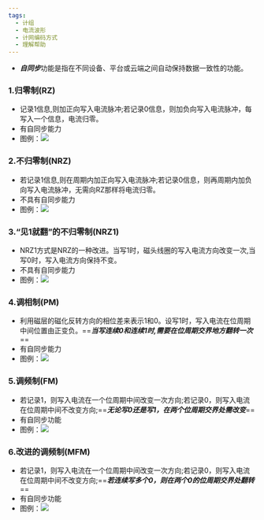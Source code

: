 ```yaml
---
tags:
  - 计组
  - 电流波形
  - 计网编码方式
  - 理解帮助
---
```

- ***自同步***功能是指在不同设备、平台或云端之间自动保持数据一致性的功能。
### 1.归零制(RZ)
- 记录1信息,则加正向写入电流脉冲;若记录0信息，则加负向写入电流脉冲，每写入一个信息，电流归零。
- 有自同步能力
- 图例：![](RZ.png)
### 2.不归零制(NRZ)
- 若记录1信息,则在周期内加正向写入电流脉冲;若记录0信息，则再周期内加负向写入电流脉冲，无需向RZ那样将电流归零。
- 不具有自同步能力
- 图例：![](NRZ.png)
### 3.“见1就翻”的不归零制(NRZ1)
- NRZ1方式是NRZ的一种改进。当写1时，磁头线圈的写入电流方向改变一次,当写0时，写入电流方向保持不变。
- 不具有自同步能力
- 图例：![](NRZ1.png)
### 4.调相制(PM)
- 利用磁层的磁化反转方向的相位差来表示1和0。设写1时，写入电流在位周期中间位置由正变负。==***当写连续0和连续1时,需要在位周期交界地方翻转一次***==
- 有自同步能力
- 图例：![](PM.png)
### 5.调频制(FM)
- 若记录1，则写入电流在一个位周期中间改变一次方向;若记录0，则写入电流在位周期中间不改变方向;==***无论写0还是写1，在两个位周期交界处需改变***==
- 有自同步功能
- 图例：![](FM.png)
### 6.改进的调频制(MFM)
- 若记录1，则写入电流在一个位周期中间改变一次方向;若记录0，则写入电流在位周期中间不改变方向;==***若连续写多个0，则在两个0的位周期交界处翻转***==
- 有自同步功能
- 图例：![](MFM.png)